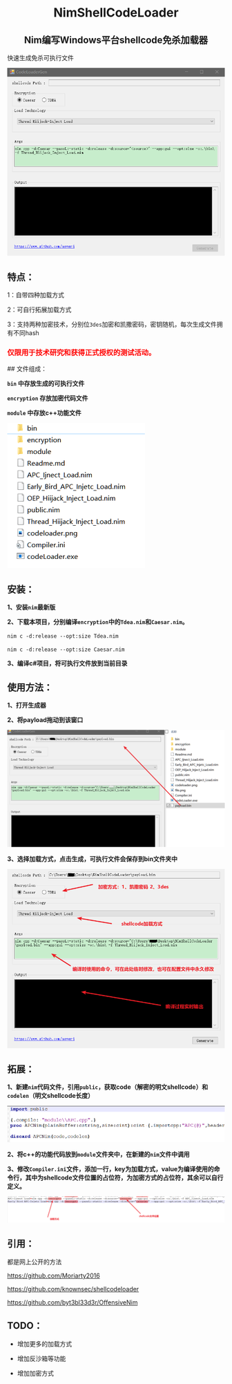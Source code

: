 <h1 align="center"> NimShellCodeLoader</h1><h2 align="center">Nim编写Windows平台shellcode免杀加载器</h2>
快速生成免杀可执行文件

![codeloader](pic/codeloader.png)
## 特点：

1：自带四种加载方式

2：可自行拓展加载方式

3：支持两种加密技术，分别位`3des`加密和凯撒密码，密钥随机，每次生成文件拥有不同hash

<h3 style="color: red;">仅限用于技术研究和获得正式授权的测试活动。</h3>
## 文件组成：

**`bin` 中存放生成的可执行文件**

**`encryption` 存放加密代码文件**

**`module` 中存放c++功能文件**

![file](pic/file.png)

## 安装：

**1、安装`nim`最新版**

**2、下载本项目，分别编译`encryption`中的`Tdea.nim`和`Caesar.nim`。**

`nim c -d:release --opt:size Tdea.nim`

`nim c -d:release --opt:size Caesar.nim`

**3、编译c#项目，将可执行文件放到当前目录**

## 使用方法：

**1、打开生成器**

**2、将payload拖动到该窗口**

![first](pic/first.png)

**3、选择加载方式，点击生成，可执行文件会保存到bin文件夹中**

![second](pic/second.png)



## 拓展：

**1、新建`nim`代码文件，引用`public`，获取code（解密的明文shellcode）和`codelen`（明文shellcode长度）**

**![code](pic/code.png)**

**2、将c++的功能代码放到`module`文件夹中，在新建的`nim`文件中调用**

**3、修改`Compiler.ini`文件，添加一行，key为加载方式，value为编译使用的命令行，其中<source>为shellcode文件位置的占位符，<encrypt>为加密方式的占位符，其余可以自行定义。**

![config](pic/config.png)

## 引用：

都是网上公开的方法

https://github.com/Moriarty2016

https://github.com/knownsec/shellcodeloader

https://github.com/byt3bl33d3r/OffensiveNim

## TODO：

- 增加更多的加载方式

- 增加反沙箱等功能

- 增加加密方式